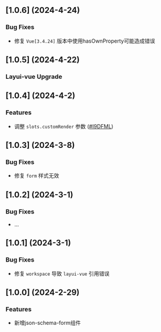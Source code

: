 ## [1.0.6] (2024-4-24)

### Bug Fixes
* 修复 `Vue[3.4.24]` 版本中使用hasOwnProperty可能造成错误

## [1.0.5] (2024-4-22)

### Layui-vue Upgrade

## [1.0.4] (2024-4-2)

### Features
* 调整 `slots.customRender` 参数 ([#I9DFML](https://gitee.com/layui-vue/layui-vue/issues/I9DFML#note_26279350_link))

## [1.0.3] (2024-3-8)

### Bug Fixes
* 修复 `form` 样式无效

## [1.0.2] (2024-3-1)

### Bug Fixes
* ...

## [1.0.1] (2024-3-1)

### Bug Fixes
* 修复 `workspace` 导致 `layui-vue` 引用错误

## [1.0.0] (2024-2-29)

### Features
* 新增json-schema-form组件

